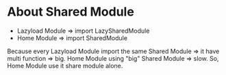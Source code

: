 # About Shared Module
- Lazyload Module => import LazySharedModule
- Home Module => import SharedModule 

Because every Lazyload Module import the same Shared Module => it have multi function => big. 
Home Module using "big" Shared Module => slow. 
So, Home Module use it share module alone.
